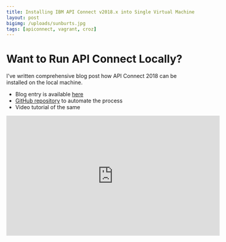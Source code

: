 ```yaml
---
title: Installing IBM API Connect v2018.x into Single Virtual Machine
layout: post
bigimg: /uploads/sunburts.jpg
tags: [apiconnect, vagrant, croz]
---
```


# Want to Run API Connect Locally?

I've written comprehensive blog post how API Connect 2018 can be installed on the local machine. 
 
 - Blog entry is available [here](https://croz.net/news/installing-api-connect-into-single-virtual-machine/)
 - [GitHub repository](https://github.com/croz-ltd/ibm-api-connect) to automate the process
 - Video tutorial of the same

 <iframe width="560" height="315" src="https://www.youtube.com/embed/3hM_I1a5IGc" frameborder="0" allow="accelerometer; autoplay; encrypted-media; gyroscope; picture-in-picture" allowfullscreen></iframe>
 